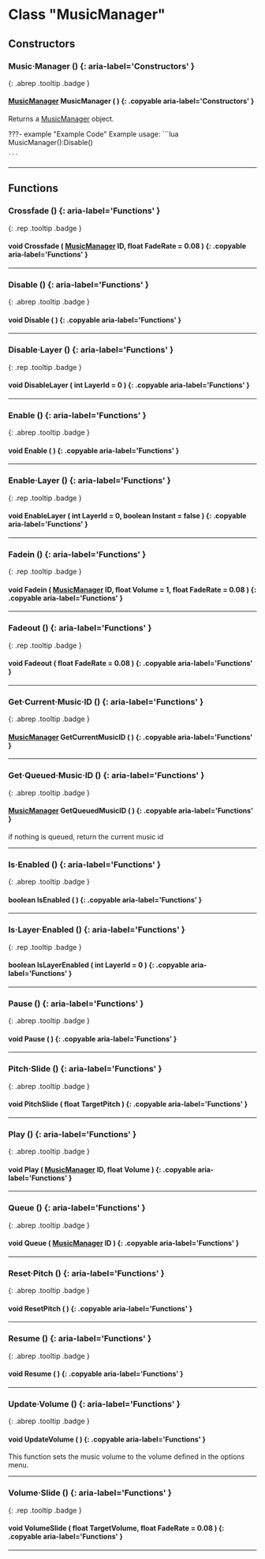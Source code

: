 # Class "MusicManager"
## Constructors
### Music·Manager () {: aria-label='Constructors' }
[ ](#){: .abrep .tooltip .badge }
#### [MusicManager](MusicManager.html) MusicManager ( ) {: .copyable aria-label='Constructors' }

Returns a [MusicManager](MusicManager.html) object.

???- example "Example Code"
    Example usage:
    ```lua 
    MusicManager():Disable()
    
    ```
___ 
## Functions
### Crossfade () {: aria-label='Functions' }
[ ](#){: .rep .tooltip .badge }
#### void Crossfade ( [MusicManager](MusicManager.html) ID, float FadeRate = 0.08 ) {: .copyable aria-label='Functions' }

___ 
### Disable () {: aria-label='Functions' }
[ ](#){: .abrep .tooltip .badge }
#### void Disable ( ) {: .copyable aria-label='Functions' }

___ 
### Disable·Layer () {: aria-label='Functions' }
[ ](#){: .rep .tooltip .badge }
#### void DisableLayer ( int LayerId = 0 ) {: .copyable aria-label='Functions' }

___ 
### Enable () {: aria-label='Functions' }
[ ](#){: .abrep .tooltip .badge }
#### void Enable ( ) {: .copyable aria-label='Functions' }

___ 
### Enable·Layer () {: aria-label='Functions' }
[ ](#){: .rep .tooltip .badge }
#### void EnableLayer ( int LayerId = 0, boolean Instant = false ) {: .copyable aria-label='Functions' }

___ 
### Fadein () {: aria-label='Functions' }
[ ](#){: .rep .tooltip .badge }
#### void Fadein ( [MusicManager](MusicManager.html) ID, float Volume = 1, float FadeRate = 0.08 ) {: .copyable aria-label='Functions' }

___ 
### Fadeout () {: aria-label='Functions' }
[ ](#){: .rep .tooltip .badge }
#### void Fadeout ( float FadeRate = 0.08 ) {: .copyable aria-label='Functions' }

___ 
### Get·Current·Music·ID () {: aria-label='Functions' }
[ ](#){: .abrep .tooltip .badge }
#### [MusicManager](MusicManager.html) GetCurrentMusicID ( ) {: .copyable aria-label='Functions' }

___ 
### Get·Queued·Music·ID () {: aria-label='Functions' }
[ ](#){: .abrep .tooltip .badge }
#### [MusicManager](MusicManager.html) GetQueuedMusicID ( ) {: .copyable aria-label='Functions' }
if nothing is queued, return the current music id 
___ 
### Is·Enabled () {: aria-label='Functions' }
[ ](#){: .abrep .tooltip .badge }
#### boolean IsEnabled ( ) {: .copyable aria-label='Functions' }

___ 
### Is·Layer·Enabled () {: aria-label='Functions' }
[ ](#){: .rep .tooltip .badge }
#### boolean IsLayerEnabled ( int LayerId = 0 ) {: .copyable aria-label='Functions' }

___ 
### Pause () {: aria-label='Functions' }
[ ](#){: .abrep .tooltip .badge }
#### void Pause ( ) {: .copyable aria-label='Functions' }

___ 
### Pitch·Slide () {: aria-label='Functions' }
[ ](#){: .abrep .tooltip .badge }
#### void PitchSlide ( float TargetPitch ) {: .copyable aria-label='Functions' }

___ 
### Play () {: aria-label='Functions' }
[ ](#){: .abrep .tooltip .badge }
#### void Play ( [MusicManager](MusicManager.html) ID, float Volume ) {: .copyable aria-label='Functions' }

___ 
### Queue () {: aria-label='Functions' }
[ ](#){: .abrep .tooltip .badge }
#### void Queue ( [MusicManager](MusicManager.html) ID ) {: .copyable aria-label='Functions' }

___ 
### Reset·Pitch () {: aria-label='Functions' }
[ ](#){: .abrep .tooltip .badge }
#### void ResetPitch ( ) {: .copyable aria-label='Functions' }

___ 
### Resume () {: aria-label='Functions' }
[ ](#){: .abrep .tooltip .badge }
#### void Resume ( ) {: .copyable aria-label='Functions' }

___ 
### Update·Volume () {: aria-label='Functions' }
[ ](#){: .abrep .tooltip .badge }
#### void UpdateVolume ( ) {: .copyable aria-label='Functions' }

This function sets the music volume to the volume defined in the options menu.
___ 
### Volume·Slide () {: aria-label='Functions' }
[ ](#){: .rep .tooltip .badge }
#### void VolumeSlide ( float TargetVolume, float FadeRate = 0.08 ) {: .copyable aria-label='Functions' }

___ 
